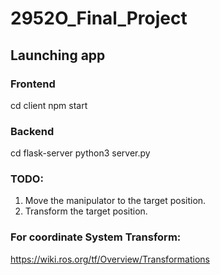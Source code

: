 # 2952O_Final_Project

## Launching app

### Frontend

cd client
npm start

### Backend

cd flask-server
python3 server.py


### TODO: 
1. Move the manipulator to the target position. 
2. Transform the target position.

### For coordinate System Transform: 
https://wiki.ros.org/tf/Overview/Transformations